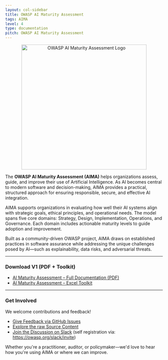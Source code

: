 ```yaml
---
layout: col-sidebar
title: OWASP AI Maturity Assessment
tags: AIMA
level: 4
type: documentation
pitch: OWASP AI Maturity Assessment
---
```


<div align="center">
  <img src="assets/images/OWASP-AIMA.svg" alt="OWASP AI Maturity Assessment Logo" width="400">
</div>

The **OWASP AI Maturity Assessment (AIMA)** helps organizations assess, guide, and improve their use of Artificial Intelligence. As AI becomes central to modern software and decision-making, AIMA provides a practical, structured approach for ensuring responsible, secure, and effective AI integration.

AIMA supports organizations in evaluating how well their AI systems align with strategic goals, ethical principles, and operational needs. The model spans five core domains: Strategy, Design, Implementation, Operations, and Governance. Each domain includes actionable maturity levels to guide adoption and improvement.

Built as a community-driven OWASP project, AIMA draws on established practices in software assurance while addressing the unique challenges posed by AI—such as explainability, data risks, and adversarial threats.

---

### Download V1 (PDF + Toolkit)

- [AI Maturity Assessment – Full Documentation (PDF)](https://github.com/OWASP/www-project-ai-maturity-assessment/blob/main/dist/V1/OWASP-AIMA_V1.pdf)
- [AI Maturity Assessment – Excel Toolkit](https://github.com/OWASP/www-project-ai-maturity-assessment/blob/main/dist/V1/OWASP-AIMA-Toolkit_V1.xlsx)

---

### Get Involved

We welcome contributions and feedback!

- [Give Feedback via GitHub Issues](https://github.com/OWASP/www-project-ai-maturity-assessment/issues)
- [Explore the raw Source Content](https://github.com/OWASP/www-project-ai-maturity-assessment/tree/main/source)
- [Join the Discussion on Slack](https://owasp.slack.com/archives/C089K6KFZMG) (self registration via: https://owasp.org/slack/invite)

Whether you're a practitioner, auditor, or policymaker—we'd love to hear how you're using AIMA or where we can improve.


